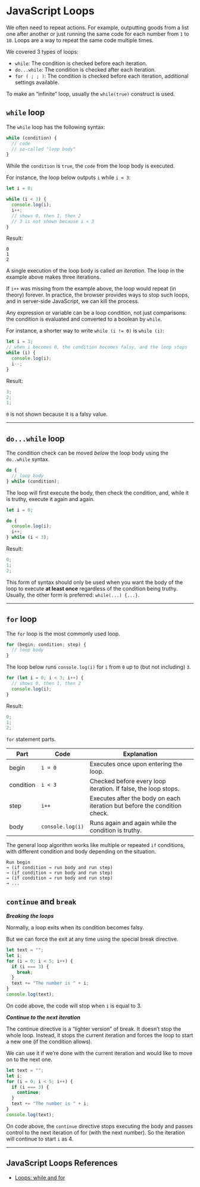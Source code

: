 # JavaScript Loops

We often need to repeat actions. For example, outputting goods from a list one after another or just running the same code for each number from `1` to `10`. Loops are a way to repeat the same code multiple times.

We covered 3 types of loops:

- `while`: The condition is checked before each iteration.
- `do...while`: The condition is checked after each iteration.
- `for ( ; ; )`: The condition is checked before each iteration, additional settings available.

To make an “infinite” loop, usually the `while(true)` construct is used.

## `while` loop

The `while` loop has the following syntax:

```js
while (condition) {
  // code
  // so-called "loop body"
}
```

While the `condition` is `true`, the `code` from the loop body is executed.

For instance, the loop below outputs `i` while `i < 3`:

```js
let i = 0;

while (i < 3) {
  console.log(i);
  i++;
  // shows 0, then 1, then 2
  // 3 is not shown because i < 3
}
```

Result:

```
0
1
2
```

A single execution of the loop body is called _an iteration_. The loop in the example above makes three iterations.

If `i++` was missing from the example above, the loop would repeat (in theory) forever. In practice, the browser provides ways to stop such loops, and in server-side JavaScript, we can kill the process.

Any expression or variable can be a loop condition, not just comparisons: the condition is evaluated and converted to a boolean by `while`.

For instance, a shorter way to write `while (i != 0)` is `while (i)`:

```js
let i = 3;
// when i becomes 0, the condition becomes falsy, and the loop stops
while (i) {
  console.log(i);
  i--;
}
```

Result:

```js
3;
2;
1;
```

`0` is not shown because it is a falsy value.

---

## `do...while` loop

The condition check can be moved _below_ the loop body using the `do..while` syntax.

```js
do {
  // loop body
} while (condition);
```

The loop will first execute the body, then check the condition, and, while it is truthy, execute it again and again.

```js
let i = 0;

do {
  console.log(i);
  i++;
} while (i < 3);
```

Result:

```js
0;
1;
2;
```

This form of syntax should only be used when you want the body of the loop to execute **at least once** regardless of the condition being truthy. Usually, the other form is preferred: `while(...) {...}`.

---

## `for` loop

The `for` loop is the most commonly used loop.

```js
for (begin; condition; step) {
  // loop body
}
```

The loop below runs `console.log(i)` for `i` from `0` up to (but not including) `3`.

```js
for (let i = 0; i < 3; i++) {
  // shows 0, then 1, then 2
  console.log(i);
}
```

Result:

```js
0;
1;
2;
```

`for` statement parts.

| Part      | Code             | Explanation                                                               |
| --------- | ---------------- | ------------------------------------------------------------------------- |
| begin     | `i = 0`          | Executes once upon entering the loop.                                     |
| condition | `i < 3`          | Checked before every loop iteration. If false, the loop stops.            |
| step      | `i++`            | Executes after the body on each iteration but before the condition check. |
| body      | `console.log(i)` | Runs again and again while the condition is truthy.                       |

The general loop algorithm works like multiple or repeated `if` conditions, with different condition and body depending on the situation.

```
Run begin
→ (if condition → run body and run step)
→ (if condition → run body and run step)
→ (if condition → run body and run step)
→ ...
```

## `continue` and `break`

**_Breaking the loops_**

Normally, a loop exits when its condition becomes falsy.

But we can force the exit at any time using the special break directive.

```js
let text = "";
let i;
for (i = 0; i < 5; i++) {
  if (i === 3) {
    break;
  }
  text += "The number is " + i;
}
console.log(text);
```

On code above, the code will stop when `i` is equal to 3.

**_Continue to the next iteration_**

The continue directive is a “lighter version” of break. It doesn’t stop the whole loop. Instead, it stops the current iteration and forces the loop to start a new one (if the condition allows).

We can use it if we’re done with the current iteration and would like to move on to the next one.

```js
let text = "";
let i;
for (i = 0; i < 5; i++) {
  if (i === 3) {
    continue;
  }
  text += "The number is " + i;
}
console.log(text);
```

On code above, the `continue` directive stops executing the body and passes control to the next iteration of for (with the next number). So the iteration will continue to start `i` as 4.

---

## JavaScript Loops References

- [Loops: while and for](https://javascript.info/while-for)
